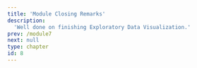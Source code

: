 ```yaml
---
title: 'Module Closing Remarks'
description:
  'Well done on finishing Exploratory Data Visualization.'
prev: /module7
next: null
type: chapter
id: 8
---
```


<exercise id="0" title="Congratulations!" type="slides, video">

<slides source="module9/module9_00" shot="0" start="13:43" end="15:26">
</slides>

</exercise> 